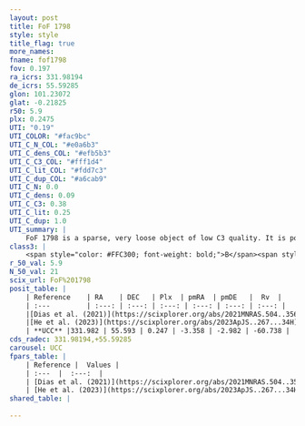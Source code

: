 ```yaml
---
layout: post
title: FoF 1798
style: style
title_flag: true
more_names: 
fname: fof1798
fov: 0.197
ra_icrs: 331.98194
de_icrs: 55.59285
glon: 101.23072
glat: -0.21825
r50: 5.9
plx: 0.2475
UTI: "0.19"
UTI_COLOR: "#fac9bc"
UTI_C_N_COL: "#e0a6b3"
UTI_C_dens_COL: "#efb5b3"
UTI_C_C3_COL: "#fff1d4"
UTI_C_lit_COL: "#fdd7c3"
UTI_C_dup_COL: "#a6cab9"
UTI_C_N: 0.0
UTI_C_dens: 0.09
UTI_C_C3: 0.38
UTI_C_lit: 0.25
UTI_C_dup: 1.0
UTI_summary: |
    FoF 1798 is a sparse, very loose object of low C3 quality. It is poorly studied in the literature.<br><br><span style="color: #99180f; font-weight: bold;">Warning: </span>contains less than 25 stars with <i>P>0.5</i> estimated.
class3: |
    <span style="color: #FFC300; font-weight: bold;">B</span><span style="color: red; font-weight: bold;">C</span>
r_50_val: 5.9
N_50_val: 21
scix_url: FoF%201798
posit_table: |
    | Reference    | RA    | DEC   | Plx  | pmRA  | pmDE   |  Rv  |
    | :---         | :---: | :---: | :---: | :---: | :---: | :---: |
    |[Dias et al. (2021)](https://scixplorer.org/abs/2021MNRAS.504..356D) | 331.931 | 55.618 | 0.248 | -3.345 | -2.965 | -65.721 |
    |[He et al. (2023)](https://scixplorer.org/abs/2023ApJS..267...34H) | 331.835 | 55.646 | 0.188 | -3.253 | -2.735 | -67.26 |
    | **UCC** |331.982 | 55.593 | 0.247 | -3.358 | -2.982 | -60.738 | 
cds_radec: 331.98194,+55.59285
carousel: UCC
fpars_table: |
    | Reference |  Values |
    | :---  |  :---:  |
    | [Dias et al. (2021)](https://scixplorer.org/abs/2021MNRAS.504..356D) | `Av=1.893, Dist=3265, logage=7.064, [Fe/H]=-0.153` |
    | [He et al. (2023)](https://scixplorer.org/abs/2023ApJS..267...34H) | `A0=2.6, m-M=13.15, logA=7.6` |
shared_table: |
    
---
```

